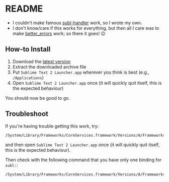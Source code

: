 README
======

 * I couldn't make famous [subl-handler](https://github.com/asuth/subl-handler) work, so I wrote my own.
 * I don't know/care if this works for everything, but then all I care was to make [better_errors](https://github.com/charliesome/better_errors) work; so there it goes! :wink:

How-to Install
--------------

 1. Download the [latest version](https://github.com/exalted/sublimetext-launcher/archive/master.zip)
 2. Extract the downloaded archive file
 3. Put `Sublime Text 2 Launcher.app` wherever you think is best (e.g., `/Applications`)
 4. Open `Sublime Text 2 Launcher.app` once (it will quickly quit itself, this is the expected behaviour)

You should now be good to go.

Troubleshoot
------------

If you're having trouble getting this work, try:

```bash
/System/Library/Frameworks/CoreServices.framework/Versions/A/Frameworks/LaunchServices.framework/Versions/A/Support/lsregister -kill -r -domain local -domain system -domain user
```

and then open `Sublime Text 2 Launcher.app` once (it will quickly quit itself, this is the expected behaviour).

Then check with the following command that you have only one binding for `subl:`:

```bash
/System/Library/Frameworks/CoreServices.framework/Versions/A/Frameworks/LaunchServices.framework/Versions/A/Support/lsregister -dump | grep -B6 bindings:.*subl:
```
